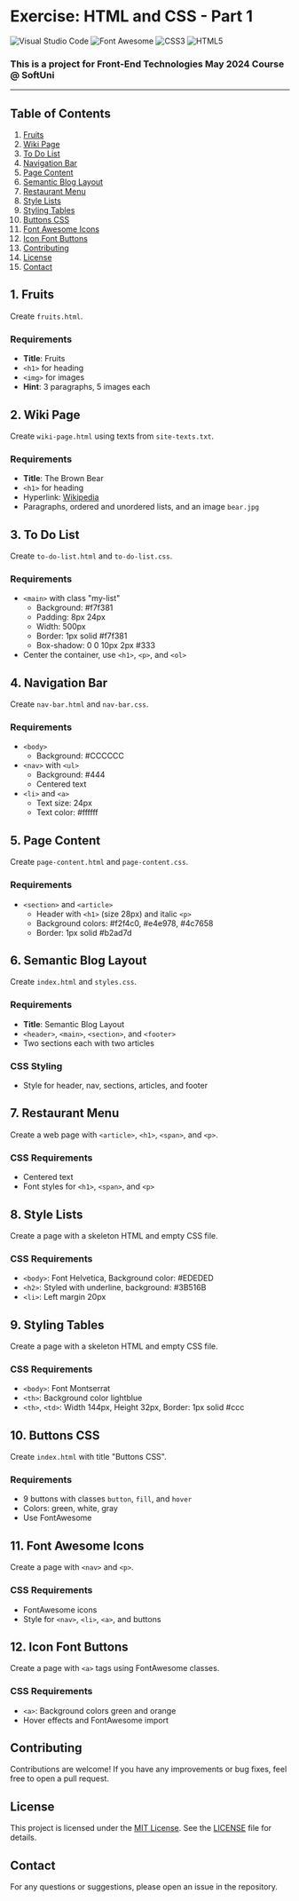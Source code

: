 # Exercise: HTML and CSS - Part 1
![Visual Studio Code](https://img.shields.io/badge/Visual_Studio_Code-0078D4?style=for-the-badge&logo=visual%20studio%20code&logoColor=white)
![Font Awesome](https://img.shields.io/badge/Font_Awesome-339AF0?style=for-the-badge&logo=fontawesome&logoColor=white)
![CSS3](https://img.shields.io/badge/CSS3-1572B6?style=for-the-badge&logo=css3&logoColor=white)
![HTML5](https://img.shields.io/badge/HTML5-E34F26?style=for-the-badge&logo=html5&logoColor=white)
### This is a project for Front-End Technologies May 2024 Course @ SoftUni
---
## Table of Contents
1. [Fruits](#2-fruits)
2. [Wiki Page](#3-wiki-page)
3. [To Do List](#4-to-do-list)
4. [Navigation Bar](#5-navigation-bar)
5. [Page Content](#6-page-content)
6. [Semantic Blog Layout](#7-semantic-blog-layout)
7. [Restaurant Menu](#8-restaurant-menu)
8. [Style Lists](#9-style-lists)
9. [Styling Tables](#10-styling-tables)
10. [Buttons CSS](#11-buttons-css)
11. [Font Awesome Icons](#12-font-awesome-icons)
12. [Icon Font Buttons](#13-icon-font-buttons)
13. [Contributing](#Contributing)
14. [License](#License)
15. [Contact](#Contact)

## 1. Fruits
Create `fruits.html`.

### Requirements
- **Title**: Fruits
- `<h1>` for heading
- `<img>` for images
- **Hint**: 3 paragraphs, 5 images each

## 2. Wiki Page
Create `wiki-page.html` using texts from `site-texts.txt`.

### Requirements
- **Title**: The Brown Bear
- `<h1>` for heading
- Hyperlink: [Wikipedia](https://en.wikipedia.org/wiki/Brown_bear)
- Paragraphs, ordered and unordered lists, and an image `bear.jpg`

## 3. To Do List
Create `to-do-list.html` and `to-do-list.css`.

### Requirements
- `<main>` with class "my-list"
  - Background: #f7f381
  - Padding: 8px 24px
  - Width: 500px
  - Border: 1px solid #f7f381
  - Box-shadow: 0 0 10px 2px #333
- Center the container, use `<h1>`, `<p>`, and `<ol>`

## 4. Navigation Bar
Create `nav-bar.html` and `nav-bar.css`.

### Requirements
- `<body>`
  - Background: #CCCCCC
- `<nav>` with `<ul>`
  - Background: #444
  - Centered text
- `<li>` and `<a>`
  - Text size: 24px
  - Text color: #ffffff

## 5. Page Content
Create `page-content.html` and `page-content.css`.

### Requirements
- `<section>` and `<article>`
  - Header with `<h1>` (size 28px) and italic `<p>`
  - Background colors: #f2f4c0, #e4e978, #4c7658
  - Border: 1px solid #b2ad7d

## 6. Semantic Blog Layout
Create `index.html` and `styles.css`.

### Requirements
- **Title**: Semantic Blog Layout
- `<header>`, `<main>`, `<section>`, and `<footer>`
- Two sections each with two articles

### CSS Styling
- Style for header, nav, sections, articles, and footer

## 7. Restaurant Menu
Create a web page with `<article>`, `<h1>`, `<span>`, and `<p>`.

### CSS Requirements
- Centered text
- Font styles for `<h1>`, `<span>`, and `<p>`

## 8. Style Lists
Create a page with a skeleton HTML and empty CSS file.

### CSS Requirements
- `<body>`: Font Helvetica, Background color: #EDEDED
- `<h2>`: Styled with underline, background: #3B516B
- `<li>`: Left margin 20px

## 9. Styling Tables
Create a page with a skeleton HTML and empty CSS file.

### CSS Requirements
- `<body>`: Font Montserrat
- `<th>`: Background color lightblue
- `<th>`, `<td>`: Width 144px, Height 32px, Border: 1px solid #ccc

## 10. Buttons CSS
Create `index.html` with title "Buttons CSS".

### Requirements
- 9 buttons with classes `button`, `fill`, and `hover`
- Colors: green, white, gray
- Use FontAwesome

## 11. Font Awesome Icons
Create a page with `<nav>` and `<p>`.

### CSS Requirements
- FontAwesome icons
- Style for `<nav>`, `<li>`, `<a>`, and buttons

## 12. Icon Font Buttons
Create a page with `<a>` tags using FontAwesome classes.

### CSS Requirements
- `<a>`: Background colors green and orange
- Hover effects and FontAwesome import
  
## Contributing
Contributions are welcome! If you have any improvements or bug fixes, feel free to open a pull request.

## License
This project is licensed under the [MIT License](LICENSE). See the [LICENSE](LICENSE) file for details.

## Contact
For any questions or suggestions, please open an issue in the repository.
